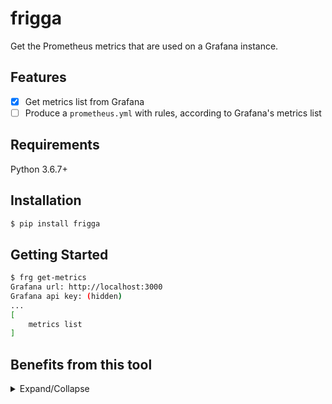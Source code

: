 # frigga

Get the Prometheus metrics that are used on a Grafana instance.

## Features

- [x] Get metrics list from Grafana
- [ ] Produce a `prometheus.yml` with rules, according to Grafana's metrics list

## Requirements

Python 3.6.7+

## Installation

```bash
$ pip install frigga
```

## Getting Started

```bash
$ frg get-metrics
Grafana url: http://localhost:3000
Grafana api key: (hidden)
...
[
    metrics list
]
```

## Benefits from this tool

<details><summary>
Expand/Collapse</summary>

1. [Grafana-Cloud](https://grafana.com/products/cloud/) - the main reason for writing this tool, which lowers the costs due to minimizing the number of active-series
1. Lowers CPU consumption and memory usage of Prometheus
1. Saves disk-space on the machine running Prometheus
1. Reduces network traffic when using `remote_write`
1. Improves PromQL performance by querying less metrics

</details>
